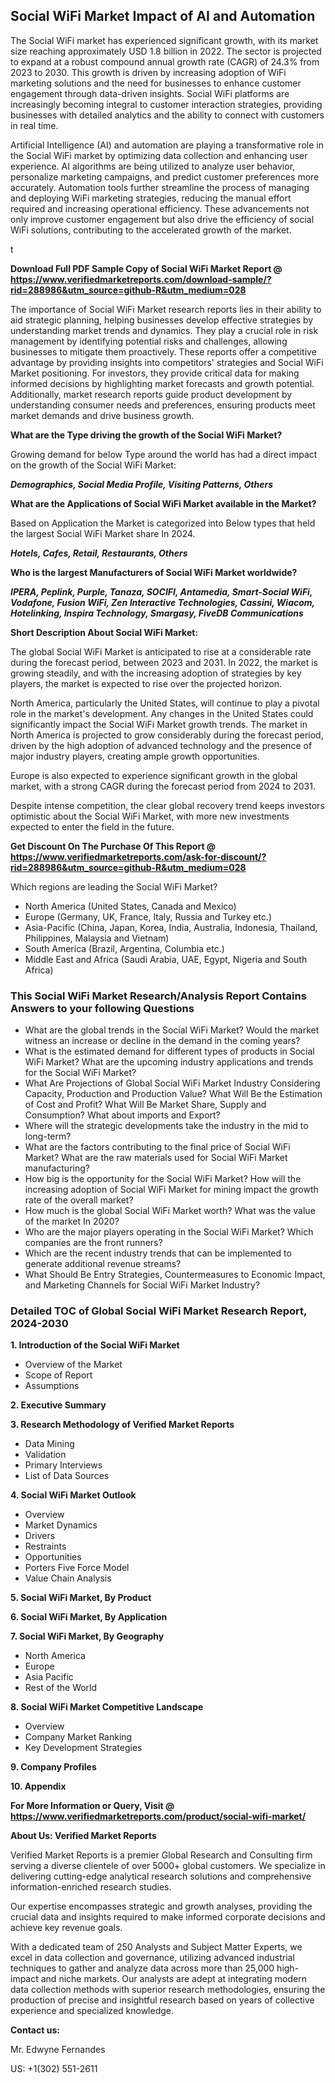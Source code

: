 <h2>Social WiFi Market Impact of AI and Automation</h2><p>The Social WiFi market has experienced significant growth, with its market size reaching approximately USD 1.8 billion in 2022. The sector is projected to expand at a robust compound annual growth rate (CAGR) of 24.3% from 2023 to 2030. This growth is driven by increasing adoption of WiFi marketing solutions and the need for businesses to enhance customer engagement through data-driven insights. Social WiFi platforms are increasingly becoming integral to customer interaction strategies, providing businesses with detailed analytics and the ability to connect with customers in real time.</p><p>Artificial Intelligence (AI) and automation are playing a transformative role in the Social WiFi market by optimizing data collection and enhancing user experience. AI algorithms are being utilized to analyze user behavior, personalize marketing campaigns, and predict customer preferences more accurately. Automation tools further streamline the process of managing and deploying WiFi marketing strategies, reducing the manual effort required and increasing operational efficiency. These advancements not only improve customer engagement but also drive the efficiency of social WiFi solutions, contributing to the accelerated growth of the market.</p>t</p><p id="" class=""><strong>Download Full PDF Sample Copy of Social WiFi Market Report @ <a href="https://www.verifiedmarketreports.com/download-sample/?rid=288986&utm_source=github-R&utm_medium=028" target="_blank">https://www.verifiedmarketreports.com/download-sample/?rid=288986&utm_source=github-R&utm_medium=028</a></strong></p><p>The importance of&nbsp;Social WiFi Market research reports lies in their ability to aid strategic planning, helping businesses develop effective strategies by understanding market trends and dynamics. They play a crucial role in risk management by identifying potential risks and challenges, allowing businesses to mitigate them proactively. These reports offer a competitive advantage by providing insights into competitors' strategies and Social WiFi Market positioning. For investors, they provide critical data for making informed decisions by highlighting market forecasts and growth potential. Additionally, market research reports guide product development by understanding consumer needs and preferences, ensuring products meet market demands and drive business growth.</p><p><strong>What are the&nbsp;Type driving the growth of the Social WiFi Market?</strong></p><p id="" class="">Growing demand for below Type around the world has had a direct impact on the growth of the Social WiFi Market:</p><em><strong>Demographics, Social Media Profile, Visiting Patterns, Others</strong></em></p><strong>What are the&nbsp;Applications&nbsp;of Social WiFi Market available in the Market?</strong></p><p id="" class="">Based on Application the Market is categorized into Below types that held the largest Social WiFi Market share In 2024.</p><em><strong>Hotels, Cafes, Retail, Restaurants, Others</strong></em></p><strong>Who is the largest Manufacturers of Social WiFi Market worldwide?</strong></p><p><em><strong>IPERA, Peplink, Purple, Tanaza, SOCIFI, Antamedia, Smart-Social WiFi, Vodafone, Fusion WiFi, Zen Interactive Technologies, Cassini, Wiacom, Hotelinking, Inspira Technology, Smargasy, FiveDB Communications</strong></em></p><p id="" class=""><strong>Short Description About Social WiFi Market:</strong></p><p>The global Social WiFi Market is anticipated to rise at a considerable rate during the forecast period, between 2023 and 2031. In 2022, the market is growing steadily, and with the increasing adoption of strategies by key players, the market is expected to rise over the projected horizon.</p><p>North America, particularly the United States, will continue to play a pivotal role in the market's development. Any changes in the United States could significantly impact the Social WiFi Market growth trends. The market in North America is projected to grow considerably during the forecast period, driven by the high adoption of advanced technology and the presence of major industry players, creating ample growth opportunities.</p><p>Europe is also expected to experience significant growth in the global market, with a strong CAGR during the forecast period from 2024 to 2031.</p><p>Despite intense competition, the clear global recovery trend keeps investors optimistic about the Social WiFi Market, with more new investments expected to enter the field in the future.</p><p id="" class=""><strong>Get Discount On The Purchase Of This Report @ <a href="https://www.verifiedmarketreports.com/ask-for-discount/?rid=288986&utm_source=github-R&utm_medium=028" target="_blank">https://www.verifiedmarketreports.com/ask-for-discount/?rid=288986&utm_source=github-R&utm_medium=028</a></strong></p>Which regions are leading the Social WiFi Market?</p><ul><li>North America (United States, Canada and Mexico)</li><li>Europe (Germany, UK, France, Italy, Russia and Turkey etc.)</li><li>Asia-Pacific (China, Japan, Korea, India, Australia, Indonesia, Thailand, Philippines, Malaysia and Vietnam)</li><li>South America (Brazil, Argentina, Columbia etc.)</li><li>Middle East and Africa (Saudi Arabia, UAE, Egypt, Nigeria and South Africa)</li></ul><h3 id="" class="">This Social WiFi Market Research/Analysis Report Contains Answers to your following Questions</h3><ul><li>What are the global trends in the Social WiFi Market? Would the market witness an increase or decline in the demand in the coming years?</li><li>What is the estimated demand for different types of products in Social WiFi Market? What are the upcoming industry applications and trends for the Social WiFi Market?</li><li>What Are Projections of Global Social WiFi Market Industry Considering Capacity, Production and Production Value? What Will Be the Estimation of Cost and Profit? What Will Be Market Share, Supply and Consumption? What about imports and Export?</li><li>Where will the strategic developments take the industry in the mid to long-term?</li><li>What are the factors contributing to the final price of Social WiFi Market? What are the raw materials used for Social WiFi Market manufacturing?</li><li>How big is the opportunity for the Social WiFi Market? How will the increasing adoption of Social WiFi Market for mining impact the growth rate of the overall market?</li><li>How much is the global Social WiFi Market worth? What was the value of the market In 2020?</li><li>Who are the major players operating in the Social WiFi Market? Which companies are the front runners?</li><li>Which are the recent industry trends that can be implemented to generate additional revenue streams?</li><li>What Should Be Entry Strategies, Countermeasures to Economic Impact, and Marketing Channels for Social WiFi Market Industry?</li></ul><h3 id="" class="">Detailed TOC of Global Social WiFi Market Research Report, 2024-2030</h3><p id="" class=""><strong>1. Introduction of the Social WiFi Market</strong></p><ul><li>Overview of the Market</li><li>Scope of Report</li><li>Assumptions</li></ul><p id="" class=""><strong>2. Executive Summary</strong></p><p id="" class=""><strong>3. Research Methodology of Verified Market Reports</strong></p><ul><li>Data Mining</li><li>Validation</li><li>Primary Interviews</li><li>List of Data Sources</li></ul><p id="" class=""><strong>4. Social WiFi Market Outlook</strong></p><ul><li>Overview</li><li>Market Dynamics</li><li>Drivers</li><li>Restraints</li><li>Opportunities</li><li>Porters Five Force Model</li><li>Value Chain Analysis</li></ul><p id="" class=""><strong>5. Social WiFi Market, By Product</strong></p><p id="" class=""><strong>6. Social WiFi Market, By Application</strong></p><p id="" class=""><strong>7. Social WiFi Market, By Geography</strong></p><ul><li>North America</li><li>Europe</li><li>Asia Pacific</li><li>Rest of the World</li></ul><p id="" class=""><strong>8. Social WiFi Market Competitive Landscape</strong></p><ul><li>Overview</li><li>Company Market Ranking</li><li>Key Development Strategies</li></ul><p id="" class=""><strong>9. Company Profiles</strong></p><p id="" class=""><strong>10. Appendix</strong></p><p id="" class=""><strong>For More Information or Query, Visit @ <a href="https://www.verifiedmarketreports.com/product/social-wifi-market/" target="_blank">https://www.verifiedmarketreports.com/product/social-wifi-market/</a></strong></p><p id="" class=""><strong>About Us: Verified Market Reports</strong></p><p id="" class="">Verified Market Reports is a premier Global Research and Consulting firm serving a diverse clientele of over 5000+ global customers. We specialize in delivering cutting-edge analytical research solutions and comprehensive information-enriched research studies.</p><p id="" class="">Our expertise encompasses strategic and growth analyses, providing the crucial data and insights required to make informed corporate decisions and achieve key revenue goals.</p><p id="" class="">With a dedicated team of 250 Analysts and Subject Matter Experts, we excel in data collection and governance, utilizing advanced industrial techniques to gather and analyze data across more than 25,000 high-impact and niche markets. Our analysts are adept at integrating modern data collection methods with superior research methodologies, ensuring the production of precise and insightful research based on years of collective experience and specialized knowledge.</p><p id="" class=""><strong>Contact us:</strong></p><p id="" class="">Mr. Edwyne Fernandes</p><p id="" class="">US: +1(302) 551-2611</p>